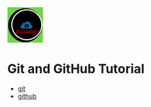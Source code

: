 <img src="images/c4logo.png">


# Git and GitHub Tutorial

* [git](https://github.com/c4clouds/git-tutorials/blob/main/git.md)
* [github](https://github.com/c4clouds/git-tutorials/blob/main/github.md)
